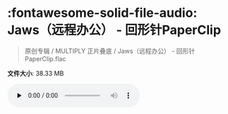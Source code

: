 # :fontawesome-solid-file-audio: Jaws（远程办公） - 回形针PaperClip

> 原创专辑 / MULTIPLY 正片叠底 / Jaws（远程办公） - 回形针PaperClip.flac

**文件大小**: 38.33 MB

<audio preload="none" controls><source src="https://file.hsyhx.top/原创专辑/MULTIPLY_正片叠底/Jaws（远程办公） - 回形针PaperClip.flac" type="audio/mpeg">您的浏览器不支持此音频格式</audio>